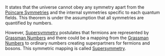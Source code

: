 It states that the universe cannot obey any symmetry apart from the [Poincare Symmetries](Poincare%20Symmetries.md) and the internal symmetries specific to each quantum fields. This theorem is under the assumption that all symmetries are quantified by numbers.

However, [Supersymmetry](Supersymmetry.md) postulates that fermions are represented by [Grassman Numbers](Grassman%20Numbers.md) and there could be a mapping from the [Grassman Numbers](Grassman%20Numbers.md) to ordinary numbers creating superpartners for fermions and bosons. This symmetric mapping is called [Supersymmetry](Supersymmetry.md).